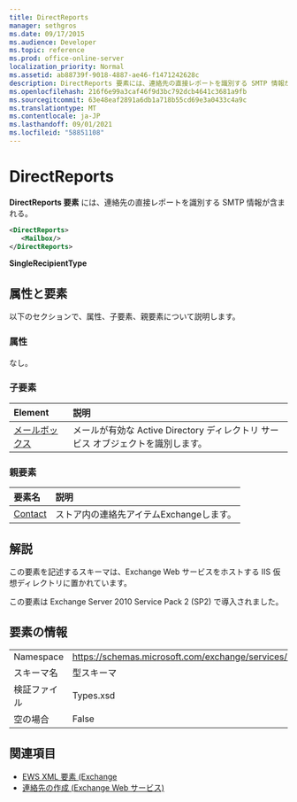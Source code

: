 ```yaml
---
title: DirectReports
manager: sethgros
ms.date: 09/17/2015
ms.audience: Developer
ms.topic: reference
ms.prod: office-online-server
localization_priority: Normal
ms.assetid: ab88739f-9018-4887-ae46-f1471242628c
description: DirectReports 要素には、連絡先の直接レポートを識別する SMTP 情報が含まれる。
ms.openlocfilehash: 216f6e99a3caf46f9d3bc792dcb4641c3681a9fb
ms.sourcegitcommit: 63e48eaf2891a6db1a718b55cd69e3a0433c4a9c
ms.translationtype: MT
ms.contentlocale: ja-JP
ms.lasthandoff: 09/01/2021
ms.locfileid: "58851108"
---
```

# <a name="directreports"></a>DirectReports

**DirectReports 要素** には、連絡先の直接レポートを識別する SMTP 情報が含まれる。 
  
```XML
<DirectReports>
   <Mailbox/>
</DirectReports>
```

 **SingleRecipientType**
## <a name="attributes-and-elements"></a>属性と要素

以下のセクションで、属性、子要素、親要素について説明します。
  
### <a name="attributes"></a>属性

なし。
  
### <a name="child-elements"></a>子要素

|**Element**|**説明**|
|:-----|:-----|
|[メールボックス](mailbox.md) <br/> |メールが有効な Active Directory ディレクトリ サービス オブジェクトを識別します。  <br/> |
     
### <a name="parent-elements"></a>親要素

|**要素名**|**説明**|
|:-----|:-----|
|[Contact](contact.md) <br/> |ストア内の連絡先アイテムExchangeします。  <br/> |
   
## <a name="remarks"></a>解説

この要素を記述するスキーマは、Exchange Web サービスをホストする IIS 仮想ディレクトリに置かれています。
  
この要素は Exchange Server 2010 Service Pack 2 (SP2) で導入されました。
  
## <a name="element-information"></a>要素の情報

|||
|:-----|:-----|
|Namespace  <br/> |https://schemas.microsoft.com/exchange/services/2006/types  <br/> |
|スキーマ名  <br/> |型スキーマ  <br/> |
|検証ファイル  <br/> |Types.xsd  <br/> |
|空の場合  <br/> |False  <br/> |
   
## <a name="see-also"></a>関連項目

- [EWS XML 要素 (Exchange](ews-xml-elements-in-exchange.md)
- [連絡先の作成 (Exchange Web サービス)](https://msdn.microsoft.com/library/4845917e-70d1-481c-bbd7-011ec6571789%28Office.15%29.aspx)

